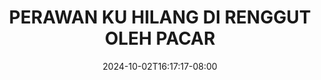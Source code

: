 --- 
title: "PERAWAN KU HILANG DI RENGGUT OLEH PACAR"
description: "video   PERAWAN KU HILANG DI RENGGUT OLEH PACAR simontok full vidio baru"
date: 2024-10-02T16:17:17-08:00
file_code: "1e2r7hjw0a2k"
draft: false
cover: "b3frazjgjh0j9xzj.jpg"
tags: ["PERAWAN", "HILANG", "RENGGUT", "OLEH", "PACAR", "bokep-indo", "bokep-viral", "bokep-ig"]
length: 1454
fld_id: "1483159"
foldername: "Arsya 1"
categories: ["Arsya 1"]
views: 0
---